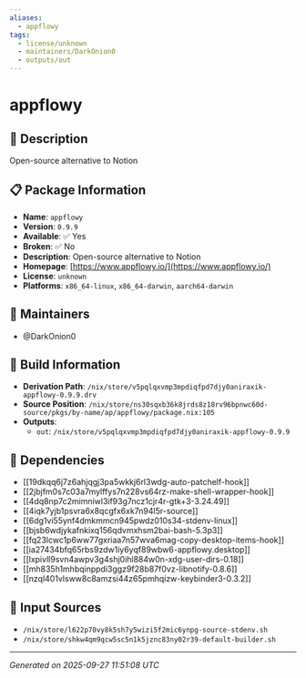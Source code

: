 ```yaml
---
aliases:
  - appflowy
tags:
  - license/unknown
  - maintainers/DarkOnion0
  - outputs/out
---
```


# appflowy

## 📝 Description

Open-source alternative to Notion

## 📋 Package Information

- **Name**: `appflowy`
- **Version**: `0.9.9`
- **Available**: ✅ Yes
- **Broken**: ✅ No
- **Description**: Open-source alternative to Notion
- **Homepage**: [https://www.appflowy.io/](https://www.appflowy.io/)
- **License**: `unknown`
- **Platforms**: `x86_64-linux`, `x86_64-darwin`, `aarch64-darwin`
## 👥 Maintainers

- @DarkOnion0


## 🔧 Build Information

- **Derivation Path**: `/nix/store/v5pqlqxvmp3mpdiqfpd7djy0aniraxik-appflowy-0.9.9.drv`
- **Source Position**: `/nix/store/ns30sqxb36k8jrds8z18rv96bpnwc60d-source/pkgs/by-name/ap/appflowy/package.nix:105`
- **Outputs**:
  - `out`:  `/nix/store/v5pqlqxvmp3mpdiqfpd7djy0aniraxik-appflowy-0.9.9`

## 🔗 Dependencies

- [[19dkqq6j7z6ahjqgj3pa5wkkj6rl3wdg-auto-patchelf-hook]]
- [[2jbjfm0s7c03a7mylffys7n228vs64rz-make-shell-wrapper-hook]]
- [[4dq8np7c2mimniwl3if93g7ncz1cjr4r-gtk+3-3.24.49]]
- [[4iqk7yjb1psvra6x8qcgfx6xk7n94l5r-source]]
- [[6dg1vi55ynf4dmkmmcn945pwdz010s34-stdenv-linux]]
- [[bjsb6wdjykafnkixq156qdvmxhsm2bai-bash-5.3p3]]
- [[fq23lcwc1p6ww77gxriaa7n57wva6mag-copy-desktop-items-hook]]
- [[ia27434bfq65rbs9zdw1iy6yqf89wbw6-appflowy.desktop]]
- [[lxpivll9svn4awpv3g4shj0ihl884w0n-xdg-user-dirs-0.18]]
- [[mh835h1mhbqinppdi3ggz9f28b87f0vz-libnotify-0.8.6]]
- [[nzql401vlsww8c8amzsi44z65pmhqizw-keybinder3-0.3.2]]

## 📁 Input Sources

- `/nix/store/l622p70vy8k5sh7y5wizi5f2mic6ynpg-source-stdenv.sh`
- `/nix/store/shkw4qm9qcw5sc5n1k5jznc83ny02r39-default-builder.sh`

---
*Generated on 2025-09-27 11:51:08 UTC*
